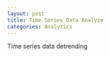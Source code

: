 ```yaml
---
layout: post
title: Time Series Data Analyze
categories: Analytics
---
```


Time series data detrending


